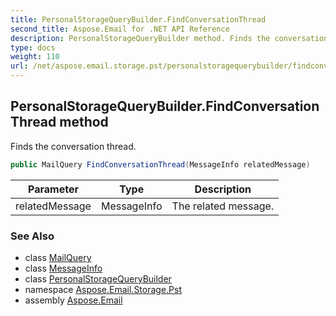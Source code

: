 ```yaml
---
title: PersonalStorageQueryBuilder.FindConversationThread
second_title: Aspose.Email for .NET API Reference
description: PersonalStorageQueryBuilder method. Finds the conversation thread
type: docs
weight: 110
url: /net/aspose.email.storage.pst/personalstoragequerybuilder/findconversationthread/
---
```

## PersonalStorageQueryBuilder.FindConversationThread method

Finds the conversation thread.

```csharp
public MailQuery FindConversationThread(MessageInfo relatedMessage)
```

| Parameter | Type | Description |
| --- | --- | --- |
| relatedMessage | MessageInfo | The related message. |

### See Also

* class [MailQuery](../../../aspose.email.tools.search/mailquery/)
* class [MessageInfo](../../messageinfo/)
* class [PersonalStorageQueryBuilder](../)
* namespace [Aspose.Email.Storage.Pst](../../personalstoragequerybuilder/)
* assembly [Aspose.Email](../../../)


